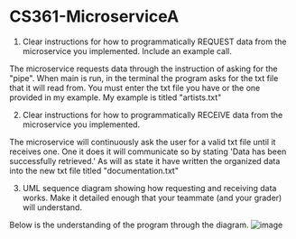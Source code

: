 # CS361-MicroserviceA

1. Clear instructions for how to programmatically REQUEST data from the microservice you implemented. Include an example call.

The microservice requests data through the instruction of asking for the "pipe". When main is run, in the terminal the program asks for the txt file that it will read from. You must enter the txt file you have or the one provided in my example. My example is titled "artists.txt"

2. Clear instructions for how to programmatically RECEIVE data from the microservice you implemented.

The microservice will continuously ask the user for a valid txt file until it receives one. One it does it will communicate so by stating 'Data has been successfully retrieved.' As will as state it have written the organized data into the new txt file titled "documentation.txt" 
   
3. UML sequence diagram showing how requesting and receiving data works. Make it detailed enough that your teammate (and your grader) will understand.

Below is the understanding of the program through the diagram.
![image](https://github.com/YaireAC/CS361-MicroserviceA/assets/114464751/cb883d91-1596-4854-b477-f6c2c9ec8632)
